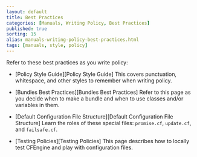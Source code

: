 ```yaml
---
layout: default
title: Best Practices
categories: [Manuals, Writing Policy, Best Practices]
published: true
sorting: 15
alias: manuals-writing-policy-best-practices.html
tags: [manuals, style, policy]
---
```


Refer to these best practices as you write policy:

* [Policy Style Guide][Policy Style Guide]
This covers punctuation, whitespace, and other styles to remember when writing policy.

* [Bundles Best Practices][Bundles Best Practices]
Refer to this page as you decide when to make a bundle and when to use classes and/or 
variables in them.

* [Default Configuration File Structure][Default Configuration File Structure]
Learn the roles of these special files: `promise.cf`, `update.cf`, and `failsafe.cf`.

* [Testing Policies][Testing Policies]
This page describes how to locally test CFEngine and play with configuration files.

 